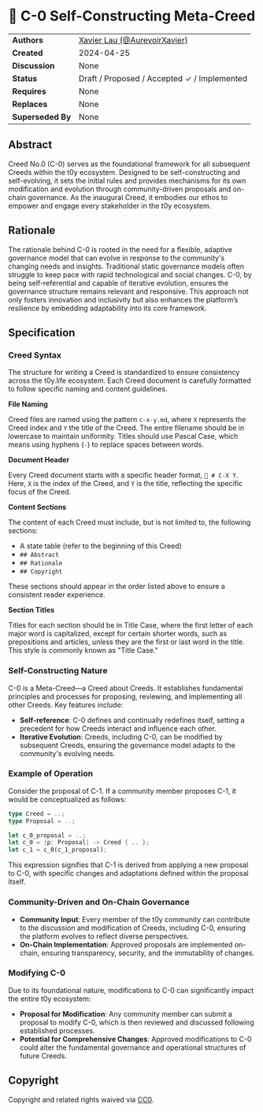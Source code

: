 # 📄 C-0 Self-Constructing Meta-Creed

|                   |                                                                   |
| ----------------- | ----------------------------------------------------------------- |
| **Authors**       | [Xavier Lau (@AurevoirXavier)](https://github.com/AurevoirXavier) |
| **Created**       | 2024-04-25                                                        |
| **Discussion**    | None                                                              |
| **Status**        | Draft / Proposed / Accepted ✓ / Implemented                       |
| **Requires**      | None                                                              |
| **Replaces**      | None                                                              |
| **Superseded By** | None                                                              |

## Abstract

Creed No.0 (C-0) serves as the foundational framework for all subsequent Creeds within the t0y ecosystem. Designed to be self-constructing and self-evolving, it sets the initial rules and provides mechanisms for its own modification and evolution through community-driven proposals and on-chain governance. As the inaugural Creed, it embodies our ethos to empower and engage every stakeholder in the t0y ecosystem.

## Rationale

The rationale behind C-0 is rooted in the need for a flexible, adaptive governance model that can evolve in response to the community's changing needs and insights. Traditional static governance models often struggle to keep pace with rapid technological and social changes. C-0, by being self-referential and capable of iterative evolution, ensures the governance structure remains relevant and responsive. This approach not only fosters innovation and inclusivity but also enhances the platform’s resilience by embedding adaptability into its core framework.

## Specification

### Creed Syntax

The structure for writing a Creed is standardized to ensure consistency across the t0y.life ecosystem. Each Creed document is carefully formatted to follow specific naming and content guidelines.

**File Naming**

Creed files are named using the pattern `c-x-y.md`, where `X` represents the Creed index and `Y` the title of the Creed. The entire filename should be in lowercase to maintain uniformity. Titles should use Pascal Case, which means using hyphens (`-`) to replace spaces between words.

**Document Header**

Every Creed document starts with a specific header format, `📄 # C-X Y`. Here, `X` is the index of the Creed, and `Y` is the title, reflecting the specific focus of the Creed.

**Content Sections**

The content of each Creed must include, but is not limited to, the following sections:

* A state table (refer to the beginning of this Creed)
* `## Abstract`
* `## Rationale`
* `## Copyright`

These sections should appear in the order listed above to ensure a consistent reader experience.

**Section Titles**

Titles for each section should be in Title Case, where the first letter of each major word is capitalized, except for certain shorter words, such as prepositions and articles, unless they are the first or last word in the title. This style is commonly known as "Title Case."

### Self-Constructing Nature

C-0 is a Meta-Creed—a Creed about Creeds. It establishes fundamental principles and processes for proposing, reviewing, and implementing all other Creeds. Key features include:

* **Self-reference**: C-0 defines and continually redefines itself, setting a precedent for how Creeds interact and influence each other.
* **Iterative Evolution**: Creeds, including C-0, can be modified by subsequent Creeds, ensuring the governance model adapts to the community's evolving needs.

### Example of Operation

Consider the proposal of C-1. If a community member proposes C-1, it would be conceptualized as follows:

```rust
type Creed = ..;
type Proposal = ..;

let c_0_proposal = ..;
let c_0 = |p: Proposal| -> Creed { .. };
let c_1 = c_0(c_1_proposal);
```

This expression signifies that C-1 is derived from applying a new proposal to C-0, with specific changes and adaptations defined within the proposal itself.

### Community-Driven and On-Chain Governance

* **Community Input**: Every member of the t0y community can contribute to the discussion and modification of Creeds, including C-0, ensuring the platform evolves to reflect diverse perspectives.
* **On-Chain Implementation**: Approved proposals are implemented on-chain, ensuring transparency, security, and the immutability of changes.

### Modifying C-0

Due to its foundational nature, modifications to C-0 can significantly impact the entire t0y ecosystem:

* **Proposal for Modification**: Any community member can submit a proposal to modify C-0, which is then reviewed and discussed following established processes.
* **Potential for Comprehensive Changes**: Approved modifications to C-0 could alter the fundamental governance and operational structures of future Creeds.

## **Copyright**

Copyright and related rights waived via [CC0](https://creativecommons.org/public-domain/cc0/).
